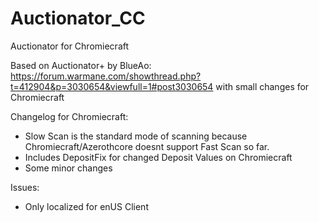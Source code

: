 # Auctionator_CC
Auctionator for Chromiecraft

Based on Auctionator+ by BlueAo: https://forum.warmane.com/showthread.php?t=412904&p=3030654&viewfull=1#post3030654 with small changes for Chromiecraft

Changelog for Chromiecraft: 

- Slow Scan is the standard mode of scanning because Chromiecraft/Azerothcore doesnt support Fast Scan so far.
- Includes DepositFix for changed Deposit Values on Chromiecraft
- Some minor changes

Issues: 
- Only localized for enUS Client
